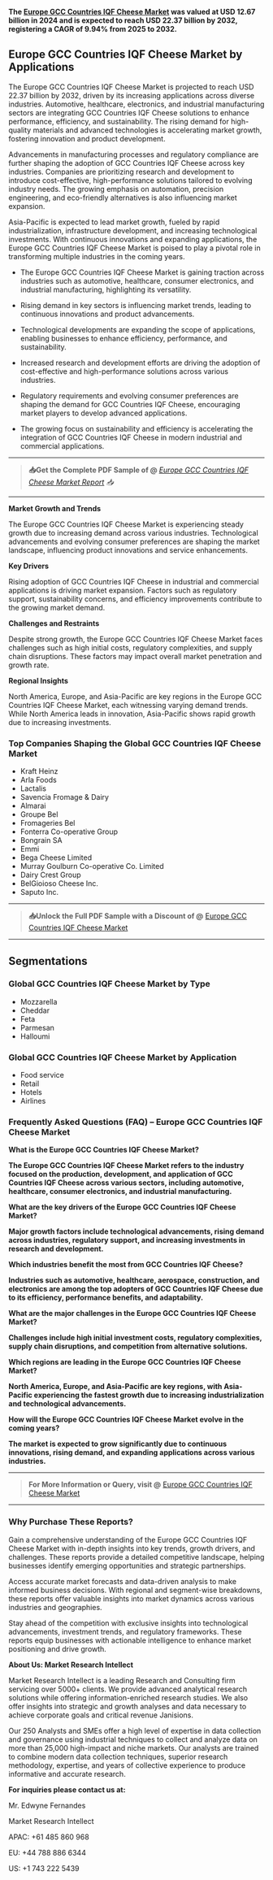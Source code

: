 <p><strong>The <a href="https://www.marketresearchintellect.com/download-sample/?rid=1012221&amp;utm_source=Pulse-April-Europe&amp;utm_medium=852">Europe GCC Countries IQF Cheese Market</a> was valued at USD 12.67 billion in 2024 and is expected to reach USD 22.37 billion by 2032, registering a CAGR of 9.94% from 2025 to 2032.</strong></p><h2>Europe GCC Countries IQF Cheese Market by Applications&nbsp;</h2><p><p>The Europe GCC Countries IQF Cheese Market is projected to reach USD 22.37 billion by 2032, driven by its increasing applications across diverse industries. Automotive, healthcare, electronics, and industrial manufacturing sectors are integrating GCC Countries IQF Cheese solutions to enhance performance, efficiency, and sustainability. The rising demand for high-quality materials and advanced technologies is accelerating market growth, fostering innovation and product development.</p><p>Advancements in manufacturing processes and regulatory compliance are further shaping the adoption of GCC Countries IQF Cheese across key industries. Companies are prioritizing research and development to introduce cost-effective, high-performance solutions tailored to evolving industry needs. The growing emphasis on automation, precision engineering, and eco-friendly alternatives is also influencing market expansion.</p><p>Asia-Pacific is expected to lead market growth, fueled by rapid industrialization, infrastructure development, and increasing technological investments. With continuous innovations and expanding applications, the Europe GCC Countries IQF Cheese Market is poised to play a pivotal role in transforming multiple industries in the coming years.</p></p><ul><li><p>The Europe GCC Countries IQF Cheese Market is gaining traction across industries such as automotive, healthcare, consumer electronics, and industrial manufacturing, highlighting its versatility.</p></li><li><p>Rising demand in key sectors is influencing market trends, leading to continuous innovations and product advancements.</p></li><li><p>Technological developments are expanding the scope of applications, enabling businesses to enhance efficiency, performance, and sustainability.</p></li><li><p>Increased research and development efforts are driving the adoption of cost-effective and high-performance solutions across various industries.</p></li><li><p>Regulatory requirements and evolving consumer preferences are shaping the demand for GCC Countries IQF Cheese, encouraging market players to develop advanced applications.</p></li><li><p>The growing focus on sustainability and efficiency is accelerating the integration of GCC Countries IQF Cheese in modern industrial and commercial applications.</p></li></ul><hr /><blockquote><p><strong><span class="font-[700]">📥Get the Complete PDF Sample of @ </span></strong><em><span class="font-[700]"><a href="https://www.marketresearchintellect.com/download-sample/?rid=1012221&amp;utm_source=Pulse-April-Europe&amp;utm_medium=852" target="_blank" data-tracking-control-name="article-ssr-frontend-pulse_little-text-block" data-tracking-will-navigate="" data-test-link="">Europe GCC Countries IQF Cheese Market Report</a>&nbsp;📥</span></em></p></blockquote><hr /><p class="" data-start="77" data-end="360"><strong data-start="77" data-end="105">Market Growth and Trends</strong></p><p class="" data-start="77" data-end="360">The Europe GCC Countries IQF Cheese Market is experiencing steady growth due to increasing demand across various industries. Technological advancements and evolving consumer preferences are shaping the market landscape, influencing product innovations and service enhancements.</p><p class="" data-start="362" data-end="606"><strong data-start="362" data-end="377">Key Drivers</strong></p><p class="" data-start="362" data-end="606">Rising adoption of GCC Countries IQF Cheese in industrial and commercial applications is driving market expansion. Factors such as regulatory support, sustainability concerns, and efficiency improvements contribute to the growing market demand.</p><p class="" data-start="608" data-end="849"><strong data-start="608" data-end="637">Challenges and Restraints</strong></p><p class="" data-start="608" data-end="849">Despite strong growth, the Europe GCC Countries IQF Cheese Market faces challenges such as high initial costs, regulatory complexities, and supply chain disruptions. These factors may impact overall market penetration and growth rate.</p><p class="" data-start="851" data-end="1095"><strong data-start="851" data-end="872">Regional Insights</strong></p><p class="" data-start="851" data-end="1095">North America, Europe, and Asia-Pacific are key regions in the Europe GCC Countries IQF Cheese Market, each witnessing varying demand trends. While North America leads in innovation, Asia-Pacific shows rapid growth due to increasing investments.</p><p><h3>Top Companies Shaping the Global GCC Countries IQF Cheese Market </h3><ul><li>Kraft Heinz</li><li>Arla Foods</li><li>Lactalis</li><li>Savencia Fromage & Dairy</li><li>Almarai</li><li>Groupe Bel</li><li>Fromageries Bel</li><li>Fonterra Co-operative Group</li><li>Bongrain SA</li><li>Emmi</li><li>Bega Cheese Limited</li><li>Murray Goulburn Co-operative Co. Limited</li><li>Dairy Crest Group</li><li>BelGioioso Cheese Inc.</li><li>Saputo Inc.</li></ul></p><hr /><blockquote><p><strong>📥Unlock the Full PDF Sample with a Discount of @</strong> <a href="https://www.marketresearchintellect.com/ask-for-discount/?rid=1012221&amp;utm_source=Pulse-April-Europe&amp;utm_medium=852">Europe GCC Countries IQF Cheese Market</a></p></blockquote><hr /><p><h2>Segmentations</h2><h3>Global GCC Countries IQF Cheese Market by Type</h3><ul><li>Mozzarella</li><li>Cheddar</li><li>Feta</li><li>Parmesan</li><li>Halloumi</li></ul><h3>Global GCC Countries IQF Cheese Market by Application</h3><ul><li>Food service</li><li>Retail</li><li>Hotels</li><li>Airlines</li></ul></p><h3><strong>Frequently Asked Questions (FAQ) &ndash; Europe GCC Countries IQF Cheese Market</strong></h3><p><strong>What is the Europe GCC Countries IQF Cheese Market?</strong></p><p><strong>The Europe GCC Countries IQF Cheese Market refers to the industry focused on the production, development, and application of GCC Countries IQF Cheese across various sectors, including automotive, healthcare, consumer electronics, and industrial manufacturing.</strong></p><p><strong>What are the key drivers of the Europe GCC Countries IQF Cheese Market?</strong></p><p><strong>Major growth factors include technological advancements, rising demand across industries, regulatory support, and increasing investments in research and development.</strong></p><p><strong>Which industries benefit the most from GCC Countries IQF Cheese?</strong></p><p><strong>Industries such as automotive, healthcare, aerospace, construction, and electronics are among the top adopters of GCC Countries IQF Cheese due to its efficiency, performance benefits, and adaptability.</strong></p><p><strong>What are the major challenges in the Europe GCC Countries IQF Cheese Market?</strong></p><p><strong>Challenges include high initial investment costs, regulatory complexities, supply chain disruptions, and competition from alternative solutions.</strong></p><p><strong>Which regions are leading in the Europe GCC Countries IQF Cheese Market?</strong></p><p><strong>North America, Europe, and Asia-Pacific are key regions, with Asia-Pacific experiencing the fastest growth due to increasing industrialization and technological advancements.</strong></p><p><strong>How will the Europe GCC Countries IQF Cheese Market evolve in the coming years?</strong></p><p><strong>The market is expected to grow significantly due to continuous innovations, rising demand, and expanding applications across various industries.</strong></p><hr /><blockquote><p><span class="font-[700]"><strong>For More Information or Query, visit&nbsp;@</strong>&nbsp;</span><span class="font-[700]"><a href="https://www.marketresearchintellect.com/product/global-gcc-countries-iqf-cheese-market/?utm_source=Linkedin&utm_medium=852" target="_blank" data-tracking-control-name="article-ssr-frontend-pulse_little-text-block" data-tracking-will-navigate="" data-test-link="">Europe GCC Countries IQF Cheese Market</a></span></p></blockquote><hr /><h3><strong data-start="0" data-end="31">Why Purchase These Reports?</strong></h3><p class="" data-start="35" data-end="297">Gain a comprehensive understanding of the Europe GCC Countries IQF Cheese Market with in-depth insights into key trends, growth drivers, and challenges. These reports provide a detailed competitive landscape, helping businesses identify emerging opportunities and strategic partnerships.</p><p class="" data-start="299" data-end="540">Access accurate market forecasts and data-driven analysis to make informed business decisions. With regional and segment-wise breakdowns, these reports offer valuable insights into market dynamics across various industries and geographies.</p><p class="" data-start="542" data-end="784">Stay ahead of the competition with exclusive insights into technological advancements, investment trends, and regulatory frameworks. These reports equip businesses with actionable intelligence to enhance market positioning and drive growth.</p><p><strong><span class="font-[700]">About Us: Market Research Intellect</span></strong></p><p><span class="">Market Research Intellect is a leading Research and Consulting firm servicing over 5000+ clients. We provide advanced analytical research solutions while offering information-enriched research studies.&nbsp;</span>We also offer insights into strategic and growth analyses and data necessary to achieve corporate goals and critical revenue Janisions.</p><p><span class="">Our 250 Analysts and SMEs offer a high level of expertise in data collection and governance using industrial techniques to collect and analyze data on more than 25,000 high-impact and niche markets. Our analysts are trained to combine modern data collection techniques, superior research methodology, expertise, and years of collective experience to produce informative and accurate research.</span></p><p><strong>For inquiries please contact us at:</strong></p><p>Mr. Edwyne Fernandes</p><p>Market Research Intellect</p><p>APAC: +61 485 860 968</p><p>EU: +44 788 886 6344</p><p>US: +1 743 222 5439</p>